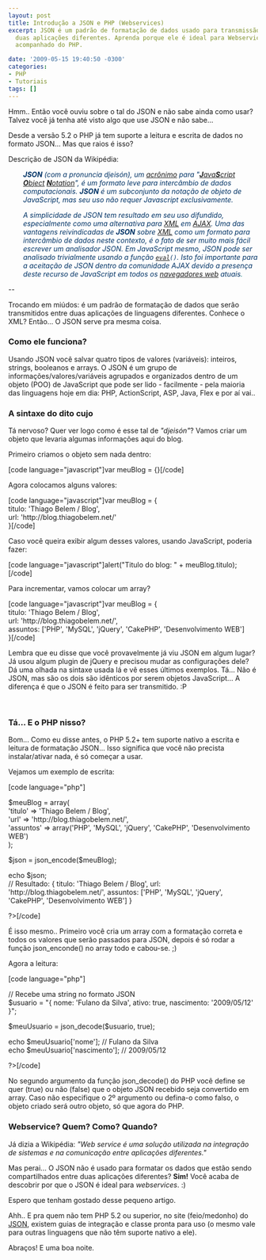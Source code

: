 ```yaml
---
layout: post
title: Introdução a JSON e PHP (Webservices)
excerpt: JSON é um padrão de formatação de dados usado para transmissão de dados entre
  duas aplicações diferentes. Aprenda porque ele é ideal para Webservices e como usá-lo
  acompanhado do PHP.

date: '2009-05-15 19:40:50 -0300'
categories:
- PHP
- Tutoriais
tags: []
---
```

<p>Hmm.. Então você ouviu sobre o tal do JSON e não sabe ainda como usar? Talvez você já tenha até visto algo que use JSON e não sabe...</p>
<p>Desde a versão 5.2 o PHP já tem suporte a leitura e escrita de dados no formato JSON... Mas que raios é isso?</p>
<p>Descrição de JSON da Wikipédia:</p>
<p style="padding-left: 30px;"><span style="color: #003366;"><em><strong>JSON</strong> (com a pronuncia </em><em>djeisón), um <a class="mw-redirect" title="Acrônimo" href="http://pt.wikipedia.org/wiki/Acr%C3%B4nimo">acrônimo</a> para "<a title="JavaScript" href="http://pt.wikipedia.org/wiki/JavaScript"><strong>J</strong>ava<strong>S</strong>cript</a> <a title="Objeto" href="http://pt.wikipedia.org/wiki/Objeto"><strong>O</strong>bject</a> <a title="Notação" href="http://pt.wikipedia.org/wiki/Nota%C3%A7%C3%A3o"><strong>N</strong>otation</a>", é um formato leve para intercâmbio de dados computacionais. <strong>JSON</strong> é um subconjunto da notação de objeto de JavaScript, mas seu uso não requer Javascript exclusivamente.</em></span></p>
<p style="padding-left: 30px;"><span style="color: #008080;"><em><span style="color: #003366;">A simplicidade de JSON tem resultado em seu uso difundido, especialmente como uma alternativa para <a title="XML" href="http://pt.wikipedia.org/wiki/XML">XML</a> em <a title="AJAX (programação)" href="http://pt.wikipedia.org/wiki/AJAX_%28programa%C3%A7%C3%A3o%29">AJAX</a>. Uma das vantagens reivindicadas de <strong>JSON</strong> sobre <a title="XML" href="http://pt.wikipedia.org/wiki/XML">XML</a> como um formato para intercâmbio de dados neste contexto, é o fato de ser muito mais fácil escrever um analisador JSON. Em JavaScript mesmo, JSON pode ser analisado trivialmente usando a função <code><a class="new" title="Eval (página não existe)" href="http://pt.wikipedia.org/w/index.php?title=Eval&action=edit&redlink=1">eval</a>()</code>. Isto foi importante para a aceitação de JSON dentro da comunidade AJAX devido a presença deste recurso de JavaScript em todos os <a class="mw-redirect" title="Navegador web" href="http://pt.wikipedia.org/wiki/Navegador_web">navegadores web</a> atuais</span>.</em></span></p>
<p>--</p>
<p>Trocando em miúdos: é um padrão de formatação de dados que serão transmitidos entre duas aplicações de linguagens diferentes. Conhece o XML? Então... O JSON serve pra mesma coisa.</p>
<h3></h3>
<h3>Como ele funciona?</h3>
<p>Usando JSON você salvar quatro tipos de valores (variáveis): inteiros, strings, booleanos e arrays. O JSON é um grupo de informações/valores/variáveis agrupados e organizados dentro de um objeto (POO) de JavaScript que pode ser lido - facilmente - pela maioria das linguagens hoje em dia: PHP, ActionScript, ASP, Java, Flex e por aí vai..</p>
<h3>A sintaxe do dito cujo</h3>
<p>Tá nervoso? Quer ver logo como é esse tal de <em>"djeisón"</em>? Vamos criar um objeto que levaria algumas informações aqui do blog.</p>
<p>Primeiro criamos o objeto sem nada dentro:</p>
<p>[code language="javascript"]var meuBlog = {}[/code]</p>
<p>Agora colocamos alguns valores:</p>
<p>[code language="javascript"]var meuBlog = {<br />
titulo: 'Thiago Belem / Blog',<br />
url: 'http://blog.thiagobelem.net/'<br />
}[/code]</p>
<p>Caso você queira exibir algum desses valores, usando JavaScript, poderia fazer:</p>
<p>[code language="javascript"]alert("Titulo do blog: " + meuBlog.titulo);[/code]</p>
<p>Para incrementar, vamos colocar um array?</p>
<p>[code language="javascript"]var meuBlog = {<br />
titulo: 'Thiago Belem / Blog',<br />
url: 'http://blog.thiagobelem.net/',<br />
assuntos: ['PHP', 'MySQL', 'jQuery', 'CakePHP', 'Desenvolvimento WEB']<br />
}[/code]</p>
<p>Lembra que eu disse que você provavelmente já viu JSON em algum lugar? Já usou algum plugin de jQuery e precisou mudar as configurações dele? Dá uma olhada na sintaxe usada lá e vê esses últimos exemplos. Tá... Não é JSON, mas são os dois são idênticos por serem objetos JavaScript... A diferença é que o JSON é feito para ser transmitido. :P</p>
<p><span style="color: #ffffff;">.</span></p>
<h3>Tá... E o PHP nisso?</h3>
<p>Bom... Como eu disse antes, o PHP 5.2+ tem suporte nativo a escrita e leitura de formatação JSON... Isso significa que você não precista instalar/ativar nada, é só começar a usar.</p>
<p>Vejamos um exemplo de escrita:</p>
<p>[code language="php"]<?php</p>
<p>$meuBlog = array(<br />
'titulo' => 'Thiago Belem / Blog',<br />
'url' => 'http://blog.thiagobelem.net/',<br />
'assuntos' => array('PHP', 'MySQL', 'jQuery', 'CakePHP', 'Desenvolvimento WEB')<br />
);</p>
<p>$json = json_encode($meuBlog);</p>
<p>echo $json;<br />
// Resultado: { titulo: 'Thiago Belem / Blog', url: 'http://blog.thiagobelem.net/', assuntos: ['PHP', 'MySQL', 'jQuery', 'CakePHP', 'Desenvolvimento WEB'] }</p>
<p>?>[/code]</p>
<p>É isso mesmo.. Primeiro você cria um array com a formatação correta e todos os valores que serão passados para JSON, depois é só rodar a função json_enconde() no array todo e cabou-se. ;)</p>
<p>Agora a leitura:</p>
<p>[code language="php"]<?php</p>
<p>// Recebe uma string no formato JSON<br />
$usuario = "{ nome: 'Fulano da Silva', ativo: true, nascimento: '2009/05/12' }";</p>
<p>$meuUsuario = json_decode($usuario, true);</p>
<p>echo $meuUsuario['nome']; // Fulano da Silva<br />
echo $meuUsuario['nascimento']; // 2009/05/12</p>
<p>?>[/code]</p>
<p>No segundo argumento da função json_decode() do PHP você define se quer (true) ou não (false) que o objeto JSON recebido seja convertido em array. Caso não especifique o 2º argumento ou defina-o como falso, o objeto criado será outro objeto, só que agora do PHP.</p>
<h3>Webservice? Quem? Como? Quando?</h3>
<p>Já dizia a Wikipédia: <em>"Web service é uma solução utilizada na integração de sistemas e na comunicação entre aplicações diferentes."</em></p>
<p>Mas perai... O JSON não é usado para formatar os dados que estão sendo compartilhados entre duas aplicações diferentes? <strong>Sim!</strong> Você acaba de descobrir por que o JSON é ideal para <em>webservices</em>. :)</p>
<p>Espero que tenham gostado desse pequeno artigo.</p>
<p>Ahh.. E pra quem não tem PHP 5.2 ou superior, no site (feio/medonho) do <a href="http://www.json.org/" target="_blank">JSON</a>, existem guias de integração e classe pronta para uso (o mesmo vale para outras linguagens que não têm suporte nativo a ele).</p>
<p>Abraços! E uma boa noite.</p>
